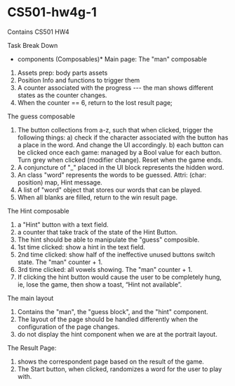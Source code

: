 # CS501-hw4g-1
Contains CS501 HW4 

Task Break Down

* components (Composables)*
Main page:
The "man" composable
1. Assets prep: body parts assets 
2. Position Info and functions to trigger them
3. A counter associated with the progress --- the man shows different states as the counter changes.
4. When the counter == 6, return to the lost result page;

The guess composable 
1. The button collections from a-z, such that when clicked, trigger the following things: a) check if the character associated with the button has a place in the word. And change the UI accordingly. b) each button can be clicked once each game: managed by a Bool value for each button. Turn grey when clicked (modifier change). Reset when the game ends. 
2. A conjuncture of "_" placed in the UI block represents the hidden word.
3. An class "word" represents the words to be guessed.
     Attri: (char: position) map, Hint message.
4. A list of "word" object that stores our words that can be played.
5. When all blanks are filled, return to the win result page.

The Hint composable 
1. a "Hint" button with a text field.
2. a counter that take track of the state of the Hint Button.
3. The hint should be able to manipulate the "guess" composible.
4. 1st time clicked: show a hint in the text field.
5. 2nd time clicked: show half of the ineffective unused buttons switch state. The "man" counter + 1.
6. 3rd time clicked: all vowels showing. The "man" counter + 1.
7. If clicking the hint button would cause the user to be completely hung, ie, lose the game, then show a toast, “Hint not available”.

The main layout
1. Contains the "man", the "guess block", and the "hint" component.
2. The layout of the page should be handled differently when the configuration of the page changes.
3. do not display the hint component when we are at the portrait layout. 


The Result Page: 
1. shows the correspondent page based on the result of the game.
2. The Start button, when clicked, randomizes a word for the user to play with.
